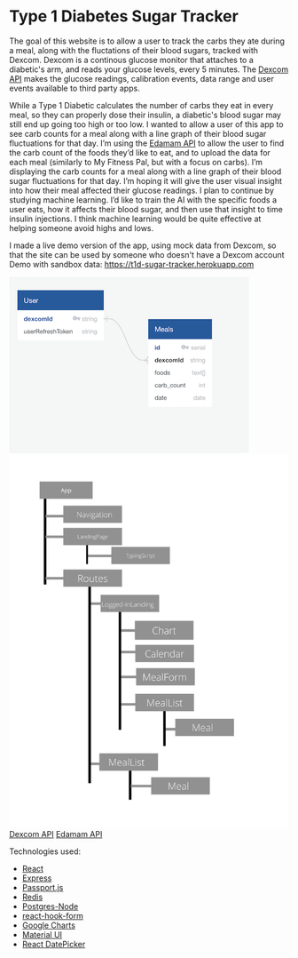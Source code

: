 # Type 1 Diabetes Sugar Tracker

The goal of this website is to allow a user to track the carbs they ate during a meal, along with the fluctations of their blood sugars, tracked with
Dexcom. Dexcom is a continous glucose monitor that attaches to a diabetic's arm, and reads your glucose levels, every 5 minutes. The [Dexcom API](https://developer.dexcom.com) makes the glucose readings, calibration events, data range and user events available to third party apps.

While a Type 1 Diabetic calculates the number of carbs they eat in every meal, so they can properly dose their insulin, a diabetic's blood sugar may still end up going too high or too low. I wanted to allow a user of this app to see carb counts for a meal along with a line graph of their blood sugar fluctuations for that day. I’m using the [Edamam API](https://developer.edamam.com/) to allow the user to find the carb count of the foods they’d like to eat, and to upload the data for each meal (similarly to My Fitness Pal, but with a focus on carbs). I’m displaying the carb counts for a meal along with a line graph of their blood sugar fluctuations for that day. I’m hoping it will give the user visual insight into how their meal affected their glucose readings. I plan to continue by studying machine learning. I’d like to train the AI with the specific foods a user eats, how it affects their blood sugar, and then use that insight to time insulin injections. I think machine learning would be quite effective at helping someone avoid highs and lows.

I made a live demo version of the app, using mock data from Dexcom, so that the site can be used by someone who doesn't have a Dexcom account
Demo with sandbox data: https://t1d-sugar-tracker.herokuapp.com

![Image of schema](https://github.com/eaquin1/dexcom-project/blob/master/public/img/schema.png)
![Image of components](https://github.com/eaquin1/dexcom-project/blob/master/public/img/App.jpg)
[Dexcom API](https://developer.dexcom.com/)
[Edamam API](https://developer.edamam.com/)

Technologies used:

-   [React](https://reactjs.org/)
-   [Express](https://expressjs.com/)
-   [Passport.js](http://www.passportjs.org)
-   [Redis](https://redis.io/)
-   [Postgres-Node](https://node-postgres.com/)
-   [react-hook-form](https://react-hook-form.com/)
-   [Google Charts](https://developers.google.com/chart/interactive/docs)
-   [Material UI](https://material-ui.com/)
-   [React DatePicker](https://reactdatepicker.com/)
